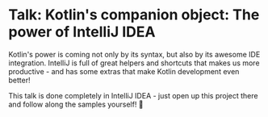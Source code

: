 # Talk: Kotlin's companion object: The power of IntelliJ IDEA

Kotlin's power is coming not only by its syntax, but also by its awesome IDE integration. IntelliJ is full of great helpers and shortcuts that makes us more productive - and has some extras that make Kotlin development even better!

This talk is done completely in IntelliJ IDEA - just open up this project there and follow along the samples yourself! 🙌
